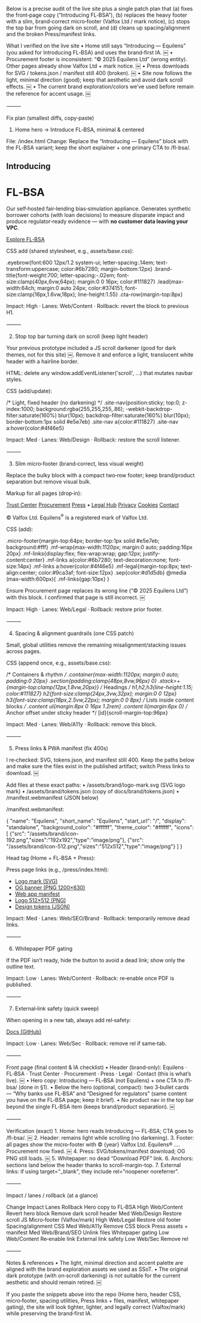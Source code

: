 Below is a precise audit of the live site plus a single patch plan that (a) fixes the front‑page copy (“Introducing FL‑BSA”), (b) replaces the heavy footer with a slim, brand‑correct micro‑footer (Valfox Ltd / mark notice), (c) stops the top bar from going dark on scroll, and (d) cleans up spacing/alignment and the broken Press/manifest links.

What I verified on the live site
• Home still says “Introducing — Equilens” (you asked for Introducing FL‑BSA) and uses the brand‑first IA.  ￼
• Procurement footer is inconsistent: “© 2025 Equilens Ltd” (wrong entity). Other pages already show Valfox Ltd + mark notice.  ￼
• Press downloads for SVG / tokens.json / manifest still 400 (broken).  ￼
• Site now follows the light, minimal direction (good); keep that aesthetic and avoid dark scroll effects.  ￼
• The current brand exploration/colors we’ve used before remain the reference for accent usage.  ￼

⸻

Fix plan (smallest diffs, copy‑paste)

1) Home hero → Introduce FL‑BSA, minimal & centered

File: /index.html
Change: Replace the “Introducing — Equilens” block with the FL‑BSA variant; keep the short explainer + one primary CTA to /fl-bsa/.

<!-- Replace the hero text block on Home -->
<h2 class="eyebrow">Introducing</h2>
<h1 class="brand-title">FL‑BSA</h1>
<p class="lead">
  Our self‑hosted fair‑lending bias‑simulation appliance. Generates synthetic borrower cohorts
  (with loan decisions) to measure disparate impact and produce regulator‑ready evidence —
  with <strong>no customer data leaving your VPC</strong>.
</p>
<p class="cta-row">
  <a class="btn-primary" href="/fl-bsa/">Explore FL‑BSA</a>
</p>

CSS add (shared stylesheet, e.g., assets/base.css):

.eyebrow{font:600 12px/1.2 system-ui; letter-spacing:.14em; text-transform:uppercase; color:#6b7280; margin-bottom:12px}
.brand-title{font-weight:700; letter-spacing:-.02em; font-size:clamp(40px,6vw,64px); margin:0 0 16px; color:#111827}
.lead{max-width:64ch; margin:0 auto 24px; color:#374151; font-size:clamp(16px,1.6vw,18px); line-height:1.55}
.cta-row{margin-top:8px}

Impact: High · Lanes: Web/Content · Rollback: revert the block to previous H1.

⸻

2) Stop top bar turning dark on scroll (keep light header)

Your previous prototype included a JS scroll darkener (good for dark themes, not for this site)  ￼. Remove it and enforce a light, translucent white header with a hairline border.

HTML: delete any window.addEventListener('scroll', ...) that mutates navbar styles.

CSS (add/update):

/* Light, fixed header (no darkening) */
.site-nav{position:sticky; top:0; z-index:1000; background:rgba(255,255,255,.86);
  -webkit-backdrop-filter:saturate(160%) blur(10px); backdrop-filter:saturate(160%) blur(10px);
  border-bottom:1px solid #e5e7eb}
.site-nav a{color:#111827}
.site-nav a:hover{color:#4f46e5}

Impact: Med · Lanes: Web/Design · Rollback: restore the scroll listener.

⸻

3) Slim micro‑footer (brand‑correct, less visual weight)

Replace the bulky block with a compact two‑row footer; keep brand/product separation but remove visual bulk.

Markup for all pages (drop‑in):

<!-- BEGIN micro-footer -->
<footer class="micro-footer" role="contentinfo">
  <div class="mf-wrap">
    <nav class="mf-links" aria-label="Footer">
      <a href="/trust-center/">Trust Center</a>
      <a href="/procurement/">Procurement</a>
      <a href="/press/">Press</a>
      <span class="sep" aria-hidden="true">•</span>
      <a href="/legal/">Legal Hub</a>
      <a href="/legal/privacy.html">Privacy</a>
      <a href="/legal/cookie-policy.html">Cookies</a>
      <a href="/contact/">Contact</a>
    </nav>
    <p class="mf-legal">
      © <span id="y"></span> Valfox Ltd. Equilens<sup>®</sup> is a registered mark of Valfox Ltd.
    </p>
  </div>
</footer>
<script>document.getElementById('y').textContent = new Date().getFullYear();</script>
<!-- END micro-footer -->

CSS (add):

.micro-footer{margin-top:64px; border-top:1px solid #e5e7eb; background:#fff}
.mf-wrap{max-width:1120px; margin:0 auto; padding:16px 20px}
.mf-links{display:flex; flex-wrap:wrap; gap:12px; justify-content:center}
.mf-links a{color:#6b7280; text-decoration:none; font-size:14px}
.mf-links a:hover{color:#4f46e5}
.mf-legal{margin-top:8px; text-align:center; color:#9ca3af; font-size:12px}
.sep{color:#d1d5db}
@media (max-width:600px){ .mf-links{gap:10px} }

Ensure Procurement page replaces its wrong line (“© 2025 Equilens Ltd”) with this block. I confirmed that page is still incorrect.  ￼

Impact: High · Lanes: Web/Legal · Rollback: restore prior footer.

⸻

4) Spacing & alignment guardrails (one CSS patch)

Small, global utilities remove the remaining misalignment/stacking issues across pages.

CSS (append once, e.g., assets/base.css):

/* Containers & rhythm */
.container{max-width:1120px; margin:0 auto; padding:0 20px}
.section{padding:clamp(48px,8vw,96px) 0}
.stack>*+*{margin-top:clamp(12px,1.8vw,20px)}
/* Headings */
h1,h2,h3{line-height:1.15; color:#111827}
h2{font-size:clamp(24px,3vw,32px); margin:0 0 12px}
h3{font-size:clamp(18px,2.5vw,22px); margin:0 0 8px}
/* Lists inside content blocks */
.content ul{margin:8px 0 16px 1.2rem}
.content li{margin:6px 0}
/* Anchor offset under sticky header */
[id]{scroll-margin-top:96px}

Impact: Med · Lanes: Web/A11y · Rollback: remove this block.

⸻

5) Press links & PWA manifest (fix 400s)

I re‑checked: SVG, tokens.json, and manifest still 400. Keep the paths below and make sure the files exist in the published artifact; switch Press links to download.  ￼

Add files at these exact paths:
	•	/assets/brand/logo-mark.svg  (SVG logo mark)
	•	/assets/brand/tokens.json   (copy of docs/brand/tokens.json)
	•	/manifest.webmanifest       (JSON below)

/manifest.webmanifest:

{
  "name": "Equilens",
  "short_name": "Equilens",
  "start_url": "/",
  "display": "standalone",
  "background_color": "#ffffff",
  "theme_color": "#ffffff",
  "icons": [
    {"src": "/assets/brand/icon-192.png","sizes":"192x192","type":"image/png"},
    {"src": "/assets/brand/icon-512.png","sizes":"512x512","type":"image/png"}
  ]
}

Head tag (Home + FL‑BSA + Press):

<link rel="manifest" href="/manifest.webmanifest">
<meta name="theme-color" content="#ffffff">

Press page links (e.g., /press/index.html):

<ul class="assets">
  <li><a href="/assets/brand/logo-mark.svg" download>Logo mark (SVG)</a></li>
  <li><a href="/assets/brand/og-default-light.png" download>OG banner (PNG 1200×630)</a></li>
  <li><a href="/manifest.webmanifest" download>Web app manifest</a></li>
  <li><a href="/assets/brand/icon-512.png" download>Logo 512×512 (PNG)</a></li>
  <li><a href="/assets/brand/tokens.json" download>Design tokens (JSON)</a></li>
</ul>

Impact: Med · Lanes: Web/SEO/Brand · Rollback: temporarily remove dead links.

⸻

6) Whitepaper PDF gating

If the PDF isn’t ready, hide the button to avoid a dead link; show only the outline text.

<!-- /fl-bsa/whitepaper/index.html -->
<!-- Hide Download PDF until file exists at /fl-bsa/whitepaper/Equilens_FL-BSA_Whitepaper_v1.pdf -->
<!-- <a class="btn" href="/fl-bsa/whitepaper/Equilens_FL-BSA_Whitepaper_v1.pdf">Download PDF</a> -->

Impact: Low · Lanes: Web/Content · Rollback: re‑enable once PDF is published.

⸻

7) External‑link safety (quick sweep)

When opening in a new tab, always add rel‑safety:

<a href="https://github.com/equilens-labs/fl-bsa" target="_blank" rel="noopener noreferrer">
  Docs (GitHub)
</a>

Impact: Low · Lanes: Web/Sec · Rollback: remove rel if same‑tab.

⸻

Front page (final content & IA checklist)
	•	Header (brand‑only): Equilens · FL‑BSA · Trust Center · Procurement · Press · Legal · Contact (this is what’s live).  ￼
	•	Hero copy: Introducing — FL‑BSA (not Equilens) + one CTA to /fl-bsa/ (done in §1).
	•	Below the hero (optional, compact): two 3‑bullet cards — “Why banks use FL‑BSA” and “Designed for regulators” (same content you have on the FL‑BSA page; keep it brief).
	•	No product nav in the top bar beyond the single FL‑BSA item (keeps brand/product separation).  ￼

⸻

Verification (exact)
	1.	Home: hero reads Introducing — FL‑BSA; CTA goes to /fl-bsa/.  ￼
	2.	Header: remains light while scrolling (no darkening).
	3.	Footer: all pages show the micro‑footer with © {year} Valfox Ltd. Equilens® …. Procurement now fixed.  ￼
	4.	Press: SVG/tokens/manifest download; OG PNG still loads.  ￼
	5.	Whitepaper: no dead “Download PDF” link.
	6.	Anchors: sections land below the header thanks to scroll-margin-top.
	7.	External links: if using target="_blank", they include rel="noopener noreferrer".

⸻

Impact / lanes / rollback (at a glance)

Change	Impact	Lanes	Rollback
Hero copy to FL‑BSA	High	Web/Content	Revert hero block
Remove dark scroll header	Med	Web/Design	Restore scroll JS
Micro‑footer (Valfox/mark)	High	Web/Legal	Restore old footer
Spacing/alignment CSS	Med	Web/A11y	Remove CSS block
Press assets + manifest	Med	Web/Brand/SEO	Unlink files
Whitepaper gating	Low	Web/Content	Re‑enable link
External link safety	Low	Web/Sec	Remove rel


⸻

Notes & references
	•	The light, minimal direction and accent palette are aligned with the brand exploration assets we used as SSoT.
	•	The original dark prototype (with on‑scroll darkening) is not suitable for the current aesthetic and should remain retired.  ￼

If you paste the snippets above into the repo (Home hero, header CSS, micro‑footer, spacing utilities, Press links + files, manifest, whitepaper gating), the site will look tighter, lighter, and legally correct (Valfox/mark) while preserving the brand‑first IA.